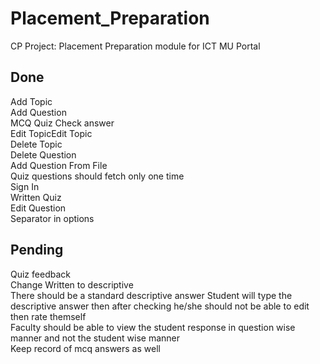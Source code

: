 # Placement_Preparation

CP Project: Placement Preparation module for ICT MU Portal

## Done

Add Topic  
Add Question  
MCQ Quiz Check answer  
Edit TopicEdit Topic  
Delete Topic  
Delete Question  
Add Question From File    
Quiz questions should fetch only one time  
Sign In  
Written Quiz  
Edit Question  
Separator in options  
## Pending
Quiz feedback  
Change Written to descriptive  
There should be a standard descriptive answer
Student will type the descriptive answer then after checking he/she should not be able to edit then rate themself  
Faculty should be able to view the student response in question wise manner and not the student wise manner  
Keep record of mcq answers as well

